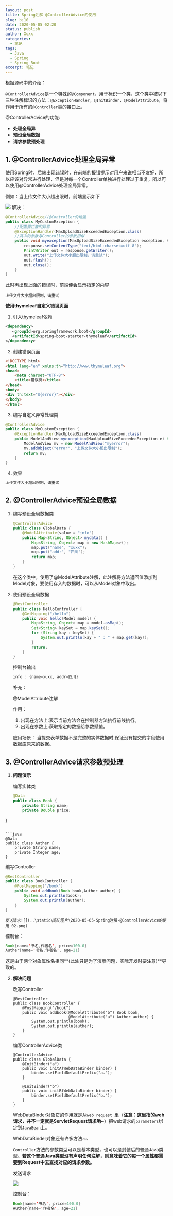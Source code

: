 ```yaml
---
layout: post
title: Spring注解-@ControllerAdvice的使用
slug: bj10
date: 2020-05-05 02:20
status: publish
author: Xuxx
categories: 
  - 笔记
tags: 
  - Java
  - Spring
  - Spring Boot
excerpt: 笔记
---
```


根据源码中的介绍：

`@ControllerAdvice`是一个特殊的`@Component`，用于标识一个类，这个类中被以下三种注解标识的方法：`@ExceptionHandler`，`@InitBinder`，`@ModelAttribute`，将作用于所有的`@Controller`类的接口上。

@ControllerAdvice的功能:

- **处理全局异**
- **预设全局数据**
- **请求参数预处理**

## 1. @ControllerAdvice处理全局异常
使用Spring时，后端出现错误时，在前端的报错提示对用户来说相当不友好，所以应该对异常进行处理，但是对每一个Controller单独进行处理过于重复，所以可以使用@ControllerAdvice处理全局异常。

例如：当上传文件大小超出限时，前端显示如下

![](..\static\笔记图片\2020-05-05-Spring注解-@ControllerAdvice的使用_01.png)
解决：

```java
@ControllerAdvice//@Controller的增强
public class MyCustomException {
    //配置要拦截的异常
    @ExceptionHandler(MaxUploadSizeExceededException.class)
    //其中的参数与Controller的参数相似
    public void myexception(MaxUploadSizeExceededException exception, HttpServletResponse response) throws IOException {
        response.setContentType("text/html:charset=utf-8");
        PrintWriter out = response.getWriter();
        out.write("上传文件大小超出限制，请重试");
        out.flush();
        out.close();
    }
}
```

此时再出现上面的错误时，前端便会显示指定的内容

```
上传文件大小超出限制，请重试
```

**使用thymeleaf自定义错误页面**

1. 引入thymeleaf依赖

```xml
<dependency>
   <groupId>org.springframework.boot</groupId>
   <artifactId>spring-boot-starter-thymeleaf</artifactId>
</dependency>
```

2. 创建错误页面

```html
<!DOCTYPE html>
<html lang="en" xmlns:th="http://www.thymeleaf.org">
<head>
    <meta charset="UTF-8">
    <title>错误页</title>
</head>
<body>
<div th:text="${error}"></div>
</body>
</html>
```

3. 编写自定义异常处理类

```java
@ControllerAdvice
public class MyCustomException {
    @ExceptionHandler(MaxUploadSizeExceededException.class)
    public ModelAndView myexception(MaxUploadSizeExceededException e) throws IOException {
        ModelAndView mv = new ModelAndView("myerror");
        mv.addObject("error", "上传文件大小超出限制");
        return mv;
    }
}

```

4. 效果

```html
上传文件大小超出限制，请重试
```

## 2. @ControllerAdvice预设全局数据

1. 编写预设全局数据类

   ```java
   @ControllerAdvice
   public class GlobalData {
       @ModelAttribute(value = "info")
       public Map<String, Object> mydata() {
           Map<String, Object> map = new HashMap<>();
           map.put("name", "xuxx");
           map.put("addr", "四川");
           return map;
       }
   }
   ```

   在这个类中，使用了@ModelAttribute注解，此注解将方法返回值添加到Model对象，要使用存入的数据时，可以从Model对象中取出。

2. 使用预设全局数据

   ```java
   @RestController
   public class HelloController {
       @GetMapping("/hello")
       public void hello(Model model) {
           Map<String, Object> map = model.asMap();
           Set<String> keySet = map.keySet();
           for (String kay : keySet) {
               System.out.println(kay + " : " + map.get(kay));
           }
           return;
       }
   }
   ```

   控制台输出

   ```java
   info : {name=xuxx, addr=四川}
   ```
   
   补充：
   
   @ModelAttribute注解
   
   作用：
   
   1. 出现在方法上:表示当前方法会在控制器方法执行前线执行。
   2. 出现在参数上:获取指定的数据给参数赋值。
   
   应用场景：
      当提交表单数据不是完整的实体数据时,保证没有提交的字段使用数据库原来的数据。
   
   

##    3.  @ControllerAdvice请求参数预处理

1. **问题演示**

   编写实体类
   
   ```java
   @Data
   public class Book {
       private String name;
       private Double price;
}
   ```
   
   ```java
   @Data
   public class Auther {
       private String name;
       private Integer age;
}
   ```
   
   编写Controller
   ```java
   @RestController
   public class BookController {
       @PostMapping("/book")
       public void addbook(Book book,Auther auther) {
           System.out.println(book);
           System.out.println(auther);
       }
}
   ```
   
    发送请求![](..\static\笔记图片\2020-05-05-Spring注解-@ControllerAdvice的使用_02.png)
   
   控制台：
   
   ```java
   Book{name='书名,作者名', price=100.0}
   Auther{name='书名,作者名', age=21}
   ```
   
   这是由于两个对象属性名相同**(此处只是为了演示问题，实际开发时要注意)**导致的。
   
2. **解决问题**

   改写Controller
   
   ```
   @RestController
   public class BookController {
       @PostMapping("/book")
       public void addbook(@ModelAttribute("b") Book book,
                           @ModelAttribute("a") Auther auther) {
           System.out.println(book);
           System.out.println(auther);
       }
   }
   ```
   
   编写ControllerAdvice类
   
   ```
   @ControllerAdvice
   public class GlobalData {
       @InitBinder("a")
       public void initA(WebDataBinder binder) {
           binder.setFieldDefaultPrefix("a.");
       }
   
       @InitBinder("b")
       public void initB(WebDataBinder binder) {
           binder.setFieldDefaultPrefix("b.");
       }
   }
   ```
   
   WebDataBinder对象它的作用就是从`web request `里（**注意：这里指的web请求，并不一定就是ServletRequest请求哟~**）把web请求的`parameters`绑定到`JavaBean`上。
   
   WebDataBinder对象还有许多方法~~
   
   `Controller`方法的参数类型可以是基本类型，也可以是封装后的普通Java类型。**若这个普通Java类型没有声明任何注解，则意味着它的每一个属性都需要到Request中去查找对应的请求参数。**
   
   
   
   发送请求
   
   ![](..\static\笔记图片\2020-05-05-Spring注解-@ControllerAdvice的使用_03.png)
   
   控制台：
   
   ```java
   Book{name='书名', price=100.0}
   Auther{name='作者名', age=21}
   ```
   
   